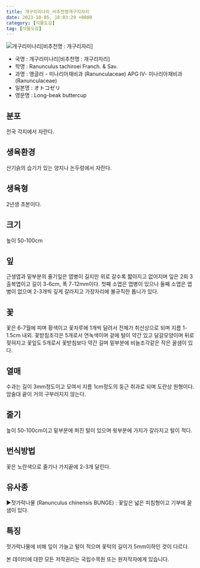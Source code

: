 ```yaml
---
title: 개구리미나리_비추천명개구리자리
date: 2023-10-05, 18:03:29 +0800
category: [식물도감]
tag: [식물도감]
---
```




![개구리미나리[비추천명 : 개구리자리]](http://www.nature.go.kr/fileUpload/plants/basic/Ranunculaceae/Ranunculus/14183/1_th2.JPG)
- 국명 : 개구리미나리[비추천명 : 개구리자리]
- 학명 : Ranunculus tachiroei Franch. & Sav.
- 과명 : 앵글러 - 미나리아재비과 (Ranunculaceae) APG Ⅳ- 미나리아재비과 (Ranunculaceae)
- 일본명 : オトコゼリ
- 영문명 : Long-beak buttercup


## 분포
전국 각지에서 자란다.
## 생육환경
산기슭의 습기가 있는 양지나 논두렁에서 자란다.
## 생육형
2년생 초본이다.
## 크기
높이 50-100cm
## 잎
근생엽과 밑부분의 줄기잎은 엽병이 길지만 위로 갈수록 짧아지고 없어지며 잎은 2회 3출복엽이고 길이 3-6cm, 폭 7-12mm이다. 첫째 소엽은 엽병이 있으나 둘째 소엽은 엽병이 없으며 2-3개씩 깊게 갈라지고 가장자리에 불규칙한 톱니가 있다.
## 꽃
꽃은 6-7월에 피며 황색이고 꽃자루에 1개씩 달려서 전체가 취산상으로 되며 지름 1-1.5cm 내외. 꽃받침조각은 5개로서 연녹색이며 겉에 털이 약간 있고 달걀모양이며 뒤로 젖혀지고 꽃잎도 5개로서 꽃받침보다 약간 길며 밑부분에 비늘조각같은 작은 꿀샘이 있다.
## 열매
수과는 길이 3mm정도이고 모여서 지름 1cm정도의 둥근 취과로 되며 도란상 원형이다. 암술대 끝이 거의 구부러지지 않는다.
## 줄기
높이 50-100cm이고 밑부분에 퍼진 털이 있으며 윗부분에 가지가 갈라지고 털이 적다.
## 번식방법
꽃은 노란색으로 줄기나 가지끝에 2-3개 달린다.
## 유사종
▶젓가락나물 (Ranunculus chinensis BUNGE) : 꽃잎은 넓은 피침형이고 기부에 꿀샘이 있다.
## 특징
젓가락나물에 비해 잎이 가늘고 털이 적으며 꽃턱의 길이가 5mm이하인 것이 다르다.






본 데이터에 대한 모든 저작권리는 국립수목원 또는 원저작자에게 있습니다.
